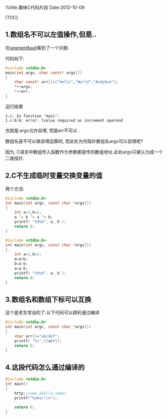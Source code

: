 %title 趣味C代码片段
Date:2012-10-09

[TOC]

## 1.数组名不可以左值操作,但是..

在[segmentfault](http://segmentfault.com/q/1010000000120220)看到了一个问题.

代码如下:

```c
#include <stdio.h>
main(int argc, char const* argv[])
{
    char const* arr[]={"Hello","World","AndyXue"};
    *++argv;
    *++arr; 
}
```

运行结果

```
1.c: In function ‘main’:
1.c:6:6: error: lvalue required as increment operand
```
也就是:argv允许自增, 但是arr不可以 .

数组名是不可以做自增运算的, 但此处为何指针数组名argv可以自增呢?

因为, C语言中数组传入函数作为参数都是传的数组地址.此处argv只被认为成一个二维指针.

## 2.C不生成临时变量交换变量的值

两个方法:

```c
#include <stdio.h>
int main(int argc, const char *argv[])
{
	int a=1,b=2;
	a ^= b ^= a ^= b;
	printf( "%d%d", a, b );
	return 0;
}
```

```c
#include <stdio.h>
int main(int argc, const char *argv[])
{
	int a=1,b=2;
	a=a+b;
	b=a-b;
	a=a-b;
	printf( "%d%d", a, b );
	return 0;
}
```

## 3.数组名和数组下标可以互换

这个是老生常谈的了.以下代码可以顺利通过编译
```c
#include <stdio.h>
int main(int argc, const char *argv[])
{
	char arr[]="abcdef";
	printf( "%c",2[arr]);
	return 0;
}
```

## 4.这段代码怎么通过编译的

```c
#include <stdio.h>
int main()
{
    http://www.shello.name/
    printf("haha!!\n");

    return 0;
}
```
